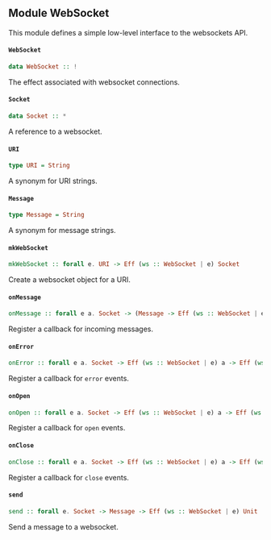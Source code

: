 ## Module WebSocket

This module defines a simple low-level interface to the websockets API.

#### `WebSocket`

``` purescript
data WebSocket :: !
```

The effect associated with websocket connections.

#### `Socket`

``` purescript
data Socket :: *
```

A reference to a websocket.

#### `URI`

``` purescript
type URI = String
```

A synonym for URI strings.

#### `Message`

``` purescript
type Message = String
```

A synonym for message strings.

#### `mkWebSocket`

``` purescript
mkWebSocket :: forall e. URI -> Eff (ws :: WebSocket | e) Socket
```

Create a websocket object for a URI.

#### `onMessage`

``` purescript
onMessage :: forall e a. Socket -> (Message -> Eff (ws :: WebSocket | e) a) -> Eff (ws :: WebSocket | e) Unit
```

Register a callback for incoming messages.

#### `onError`

``` purescript
onError :: forall e a. Socket -> Eff (ws :: WebSocket | e) a -> Eff (ws :: WebSocket | e) Unit
```

Register a callback for `error` events.

#### `onOpen`

``` purescript
onOpen :: forall e a. Socket -> Eff (ws :: WebSocket | e) a -> Eff (ws :: WebSocket | e) Unit
```

Register a callback for `open` events.

#### `onClose`

``` purescript
onClose :: forall e a. Socket -> Eff (ws :: WebSocket | e) a -> Eff (ws :: WebSocket | e) Unit
```

Register a callback for `close` events.

#### `send`

``` purescript
send :: forall e. Socket -> Message -> Eff (ws :: WebSocket | e) Unit
```

Send a message to a websocket.


